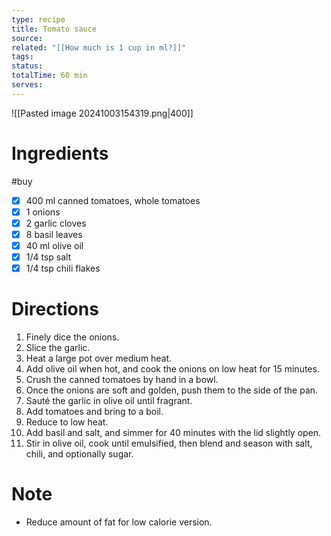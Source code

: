 ```yaml
---
type: recipe
title: Tomato sauce
source: 
related: "[[How much is 1 cup in ml?]]"
tags: 
status: 
totalTime: 60 min
serves:
---
```

![[Pasted image 20241003154319.png|400]]
# Ingredients
#buy
- [x] 400 ml canned tomatoes, whole tomatoes
- [x] 1 onions
- [x] 2 garlic cloves
- [x] 8 basil leaves
- [x] 40 ml olive oil
- [x] 1/4 tsp salt
- [x] 1/4 tsp chili flakes
# Directions
1. Finely dice the onions.
2. Slice the garlic.
3. Heat a large pot over medium heat.
4. Add olive oil when hot, and cook the onions on low heat for 15 minutes.
5. Crush the canned tomatoes by hand in a bowl.
6. Once the onions are soft and golden, push them to the side of the pan.
7. Sauté the garlic in olive oil until fragrant.
8. Add tomatoes and bring to a boil.
9. Reduce to low heat.
10. Add basil and salt, and simmer for 40 minutes with the lid slightly open.
11. Stir in olive oil, cook until emulsified, then blend and season with salt, chili, and optionally sugar.
# Note
- Reduce amount of fat for low calorie version.